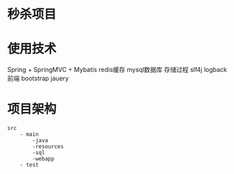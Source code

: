 # 秒杀项目
# 使用技术
  Spring + SpringMVC + Mybatis
  redis缓存
  mysql数据库 存储过程
  slf4j logback
  前端 bootstrap jauery
# 项目架构
	src
		- main 
			-java
			-resources
			-sql
			-webapp
		- test
